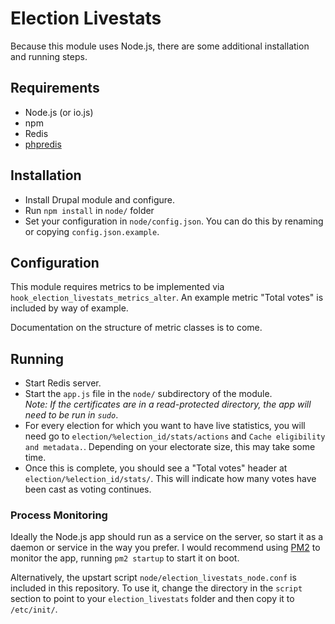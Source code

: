 Election Livestats
==================

Because this module uses Node.js, there are some additional installation and running steps.

Requirements
-------------------

* Node.js (or io.js)
* npm
* Redis
* [phpredis](https://github.com/phpredis/phpredis)

Installation
------------

* Install Drupal module and configure.
* Run `npm install` in `node/` folder
* Set your configuration in `node/config.json`. You can do this by renaming or copying `config.json.example`.


Configuration
-------------

This module requires metrics to be implemented via `hook_election_livestats_metrics_alter`. An example metric "Total votes" is included by way of example.

Documentation on the structure of metric classes is to come.


Running
-------
* Start Redis server.
* Start the `app.js` file in the `node/` subdirectory of the module.<br />*Note: If the certificates are in a read-protected directory, the app will need to be run in `sudo`*.
* For every election for which you want to have live statistics, you will need go to `election/%election_id/stats/actions` and `Cache eligibility and metadata.`. Depending on your electorate size, this may take some time.
* Once this is complete, you should see a "Total votes" header at `election/%election_id/stats/`. This will indicate how many votes have been cast as voting continues.

### Process Monitoring
Ideally the Node.js app should run as a service on the server, so start it as a daemon or service in the way you prefer. I would recommend using [PM2](https://github.com/Unitech/PM2/) to monitor the app, running `pm2 startup` to start it on boot.

Alternatively, the upstart script `node/election_livestats_node.conf` is included in this repository. To use it, change the directory in the `script` section to point to your `election_livestats` folder and then copy it to `/etc/init/`.
